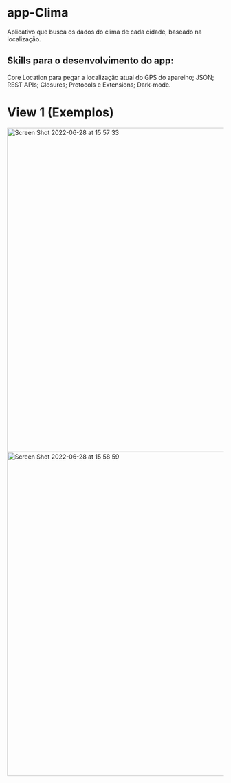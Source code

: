#  app-Clima
Aplicativo que busca os dados do clima de cada cidade, baseado na localização.

## Skills para o desenvolvimento do app:
Core Location para pegar a localização atual do GPS do aparelho; JSON; REST APIs; Closures; Protocols e Extensions; Dark-mode.


# View 1 (Exemplos)

<img width="753" alt="Screen Shot 2022-06-28 at 15 57 33" src="https://user-images.githubusercontent.com/102806228/176323293-cb52b885-a335-432e-8ce3-90972665a6d6.png">

<img width="753" alt="Screen Shot 2022-06-28 at 15 58 59" src="https://user-images.githubusercontent.com/102806228/176323308-8e822f83-4ed4-4af1-b176-15b63766e76f.png">
